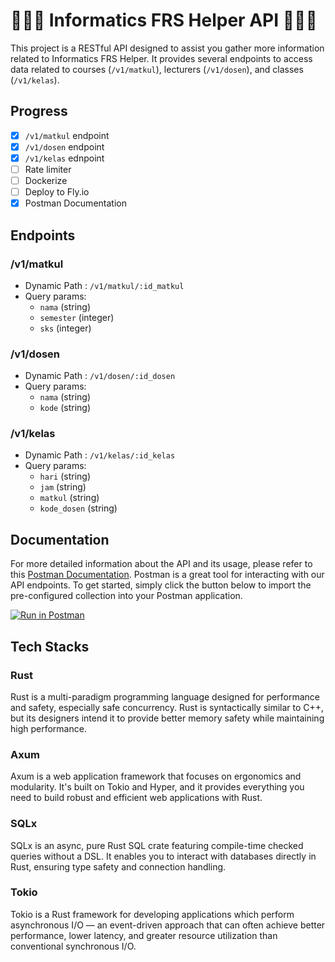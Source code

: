 # 🚧🚧🚧 Informatics FRS Helper API 🚧🚧🚧

This project is a RESTful API designed to assist you gather more information related to Informatics FRS Helper. It provides several endpoints to access data related to courses (`/v1/matkul`), lecturers (`/v1/dosen`), and classes (`/v1/kelas`).

## Progress 

- [X] `/v1/matkul` endpoint
- [X] `/v1/dosen` endpoint
- [X] `/v1/kelas` ednpoint
- [ ] Rate limiter
- [ ] Dockerize
- [ ] Deploy to Fly.io
- [X] Postman Documentation

## Endpoints

### /v1/matkul
- Dynamic Path : `/v1/matkul/:id_matkul`
- Query params:
    - `nama` (string)
    - `semester` (integer)
    - `sks` (integer)

### /v1/dosen
- Dynamic Path : `/v1/dosen/:id_dosen`
- Query params: 
    - `nama` (string)
    - `kode` (string)

### /v1/kelas
- Dynamic Path : `/v1/kelas/:id_kelas`
- Query params: 
    - `hari` (string)
    - `jam` (string)
    - `matkul` (string)
    - `kode_dosen` (string)

## Documentation

For more detailed information about the API and its usage, please refer to this [Postman Documentation](https://documenter.getpostman.com/view/30505077/2s9YsJBCJo). Postman is a great tool for interacting with our API endpoints. To get started, simply click the button below to import the pre-configured collection into your Postman application.

[![Run in Postman](https://run.pstmn.io/button.svg)](https://app.getpostman.com/run-collection/30505077-3870bf0a-a82f-486e-9385-22ad91100a56?action=collection%2Ffork&source=rip_markdown&collection-url=entityId%3D30505077-3870bf0a-a82f-486e-9385-22ad91100a56%26entityType%3Dcollection%26workspaceId%3D307a9cd1-e40a-4022-ae90-d057479f2a88#?env%5Bprod%5D=W3sia2V5IjoiQkFTRV9VUkwiLCJ2YWx1ZSI6Imh0dHBzOi8vYXBpLWluZm9ybWF0aWNzLWZycy1oZWxwZXIuZmx5LmRldiIsImVuYWJsZWQiOnRydWUsInR5cGUiOiJkZWZhdWx0Iiwic2Vzc2lvblZhbHVlIjoiaHR0cHM6Ly9hcGktaW5mb3JtYXRpY3MtZnJzLWhlbHBlci5mbHkuZGV2Iiwic2Vzc2lvbkluZGV4IjowfSx7ImtleSI6IkFQSV9WRVJTSU9OIiwidmFsdWUiOiJ2MSIsImVuYWJsZWQiOnRydWUsInR5cGUiOiJkZWZhdWx0Iiwic2Vzc2lvblZhbHVlIjoidjEiLCJzZXNzaW9uSW5kZXgiOjF9XQ==)

## Tech Stacks

### Rust
Rust is a multi-paradigm programming language designed for performance and safety, especially safe concurrency. Rust is syntactically similar to C++, but its designers intend it to provide better memory safety while maintaining high performance.

### Axum
Axum is a web application framework that focuses on ergonomics and modularity. It's built on Tokio and Hyper, and it provides everything you need to build robust and efficient web applications with Rust.

### SQLx
SQLx is an async, pure Rust SQL crate featuring compile-time checked queries without a DSL. It enables you to interact with databases directly in Rust, ensuring type safety and connection handling.

### Tokio
Tokio is a Rust framework for developing applications which perform asynchronous I/O — an event-driven approach that can often achieve better performance, lower latency, and greater resource utilization than conventional synchronous I/O.

